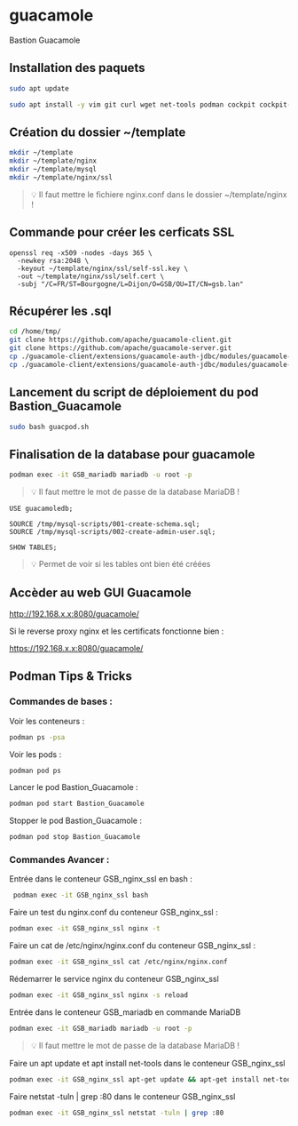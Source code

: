# guacamole
Bastion Guacamole


## Installation des paquets

```bash
sudo apt update
```

```bash
sudo apt install -y vim git curl wget net-tools podman cockpit cockpit-podman
```


## Création du dossier ~/template

```bash
mkdir ~/template
mkdir ~/template/nginx
mkdir ~/template/mysql
mkdir ~/template/nginx/ssl
```
> :bulb: Il faut mettre le fichiere nginx.conf dans le dossier ~/template/nginx !


## Commande pour créer les cerficats SSL

```
openssl req -x509 -nodes -days 365 \
  -newkey rsa:2048 \
  -keyout ~/template/nginx/ssl/self-ssl.key \
  -out ~/template/nginx/ssl/self.cert \
  -subj "/C=FR/ST=Bourgogne/L=Dijon/O=GSB/OU=IT/CN=gsb.lan"
```


## Récupérer les .sql

```bash
cd /home/tmp/
git clone https://github.com/apache/guacamole-client.git
git clone https://github.com/apache/guacamole-server.git
cp ./guacamole-client/extensions/guacamole-auth-jdbc/modules/guacamole-auth-jdbc-mysql/schema/001-create-schema.sql ~/template/mysql/
cp ./guacamole-client/extensions/guacamole-auth-jdbc/modules/guacamole-auth-jdbc-mysql/schema/002-create-admin-user.sql ~/template/mysql/
```


## Lancement du script de déploiement du pod Bastion_Guacamole

```bash
sudo bash guacpod.sh
```


## Finalisation de la database pour guacamole

```bash
podman exec -it GSB_mariadb mariadb -u root -p
```
> :bulb: Il faut mettre le mot de passe de la database MariaDB !

```
USE guacamoledb;
```

```
SOURCE /tmp/mysql-scripts/001-create-schema.sql;
SOURCE /tmp/mysql-scripts/002-create-admin-user.sql;
```

``` 
SHOW TABLES;
```
> :bulb: Permet de voir si les tables ont bien été créées


## Accèder au web GUI Guacamole

http://192.168.x.x:8080/guacamole/

Si le reverse proxy nginx et les certificats fonctionne bien :

https://192.168.x.x:8080/guacamole/


## Podman Tips & Tricks

### Commandes de bases :

Voir les conteneurs :
```bash
podman ps -psa
```

Voir les pods :
```bash
podman pod ps
```

Lancer le pod Bastion_Guacamole :
```bash
podman pod start Bastion_Guacamole
```

Stopper le pod Bastion_Guacamole :
```bash
podman pod stop Bastion_Guacamole
```


### Commandes Avancer : 

Entrée dans le conteneur GSB_nginx_ssl en bash :
```bash
 podman exec -it GSB_nginx_ssl bash
```

Faire un test du nginx.conf du conteneur GSB_nginx_ssl :
```bash
podman exec -it GSB_nginx_ssl nginx -t
```

Faire un cat de /etc/nginx/nginx.conf du conteneur GSB_nginx_ssl : 
```bash
podman exec -it GSB_nginx_ssl cat /etc/nginx/nginx.conf
```

Rédemarrer le service nginx du conteneur GSB_nginx_ssl
```bash
podman exec -it GSB_nginx_ssl nginx -s reload
```

Entrée dans le conteneur GSB_mariadb en commande MariaDB
```bash
podman exec -it GSB_mariadb mariadb -u root -p
```
> :bulb: Il faut mettre le mot de passe de la database MariaDB !

Faire un apt update et apt install net-tools dans le conteneur GSB_nginx_ssl
```bash
podman exec -it GSB_nginx_ssl apt-get update && apt-get install net-tools
```

Faire netstat -tuln | grep :80 dans le conteneur GSB_nginx_ssl
```bash
podman exec -it GSB_nginx_ssl netstat -tuln | grep :80
```
